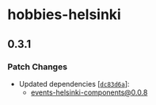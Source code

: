 # hobbies-helsinki

## 0.3.1

### Patch Changes

- Updated dependencies [[`dc83d6a`](https://github.com/City-of-Helsinki/events-helsinki-monorepo/commit/dc83d6a1a104e8a02ff481542adf39cd226e964e)]:
  - events-helsinki-components@0.0.8
